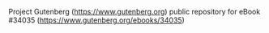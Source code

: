 Project Gutenberg (https://www.gutenberg.org) public repository for eBook #34035 (https://www.gutenberg.org/ebooks/34035)
